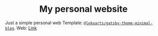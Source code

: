 <h1 align="center">
  My personal website
</h1>

Just a simple personal web
Template: [`@lekoarts/gatsby-theme-minimal-blog`](https://github.com/LekoArts/gatsby-themes/tree/main/themes/gatsby-theme-minimal-blog).
Web: [Link](https://kawishbit.com)
